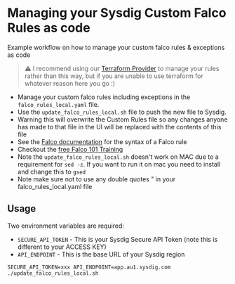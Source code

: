 # Managing your Sysdig Custom Falco Rules as code
Example workflow on how to manage your custom falco rules &amp; exceptions as code

> :warning: I recommend using our [Terraform Provider](https://registry.terraform.io/providers/sysdiglabs/sysdig/latest/docs/resources/secure_rule_syscall) to manage your rules rather than this way, but if you are unable to use terraform for whatever reason here you go :) 

- Manage your custom falco rules including exceptions in the `falco_rules_local.yaml` file. 
- Use the `update_falco_rules_local.sh` file to push the new file to Sysdig. 
- Warning this will overwrite the Custom Rules file so any changes anyone has made to that file in the UI will be replaced with the contents of this file
- See the [Falco documentation](https://falco.org/docs/rules/) for the syntax of a Falco rule
- Checkout the [free Falco 101 Training](https://falco.org/training/)
- Note the `update_falco_rules_local.sh` doesn't work on MAC due to a requirement for `sed -z`. If you want to run it on mac you need to install and change this to `gsed`
- Note make sure not to use any double quotes " in your falco_rules_local.yaml file

## Usage
Two environment variables are required:
- `SECURE_API_TOKEN` - This is your Sysdig Secure API Token (note this is different to your ACCESS KEY)
- `API_ENDPOINT` - This is the base URL of your Sysdig region

`SECURE_API_TOKEN=xxx API_ENDPOINT=app.au1.sysdig.com ./update_falco_rules_local.sh`
